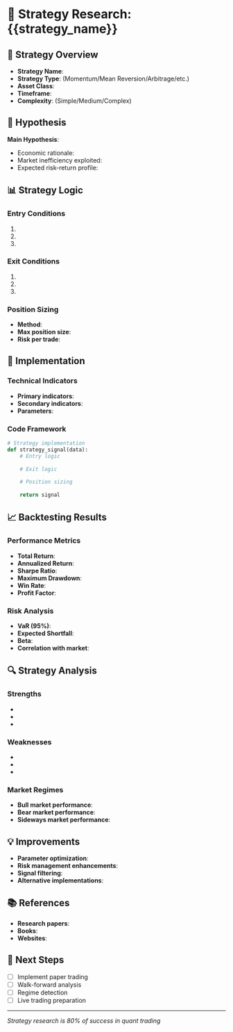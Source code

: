 # 🔬 Strategy Research: {{strategy_name}}

## 📝 Strategy Overview
- **Strategy Name**: 
- **Strategy Type**: (Momentum/Mean Reversion/Arbitrage/etc.)
- **Asset Class**: 
- **Timeframe**: 
- **Complexity**: (Simple/Medium/Complex)

## 🎯 Hypothesis
**Main Hypothesis**: 
- Economic rationale: 
- Market inefficiency exploited: 
- Expected risk-return profile: 

## 📊 Strategy Logic

### Entry Conditions
1. 
2. 
3. 

### Exit Conditions
1. 
2. 
3. 

### Position Sizing
- **Method**: 
- **Max position size**: 
- **Risk per trade**: 

## 🔧 Implementation

### Technical Indicators
- **Primary indicators**: 
- **Secondary indicators**: 
- **Parameters**: 

### Code Framework
```python
# Strategy implementation
def strategy_signal(data):
    # Entry logic
    
    # Exit logic
    
    # Position sizing
    
    return signal
```

## 📈 Backtesting Results

### Performance Metrics
- **Total Return**: 
- **Annualized Return**: 
- **Sharpe Ratio**: 
- **Maximum Drawdown**: 
- **Win Rate**: 
- **Profit Factor**: 

### Risk Analysis
- **VaR (95%)**: 
- **Expected Shortfall**: 
- **Beta**: 
- **Correlation with market**: 

## 🔍 Strategy Analysis

### Strengths
- 
- 
- 

### Weaknesses
- 
- 
- 

### Market Regimes
- **Bull market performance**: 
- **Bear market performance**: 
- **Sideways market performance**: 

## 💡 Improvements
- **Parameter optimization**: 
- **Risk management enhancements**: 
- **Signal filtering**: 
- **Alternative implementations**: 

## 📚 References
- **Research papers**: 
- **Books**: 
- **Websites**: 

## 🎯 Next Steps
- [ ] Implement paper trading
- [ ] Walk-forward analysis
- [ ] Regime detection
- [ ] Live trading preparation

---
*Strategy research is 80% of success in quant trading*
